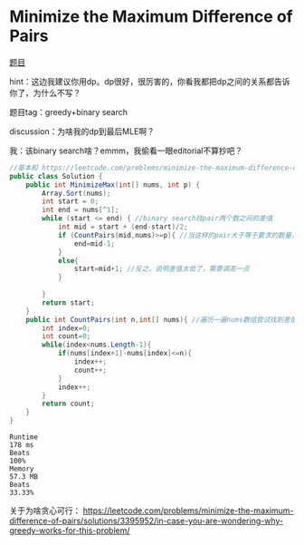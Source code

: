 # Minimize the Maximum Difference of Pairs

[题目](https://leetcode.com/problems/minimize-the-maximum-difference-of-pairs/description/)

hint：这边我建议你用dp。dp很好，很厉害的，你看我都把dp之间的关系都告诉你了，为什么不写？

题目tag：greedy+binary search

discussion：为啥我的dp到最后MLE啊？

我：该binary search啥？emmm，我偷看一眼editorial不算抄吧？
```c#
//基本和 https://leetcode.com/problems/minimize-the-maximum-difference-of-pairs/editorial/ 一样
public class Solution {
    public int MinimizeMax(int[] nums, int p) {
        Array.Sort(nums);
        int start = 0;
        int end = nums[^1];
        while (start <= end) { //binary search找pair两个数之间的差值
            int mid = start + (end-start)/2;
            if (CountPairs(mid,nums)>=p){ //当这样的pair大于等于要求的数量，说明我们给的差值太高了，可以减小
                end=mid-1;
            }
            else{
                start=mid+1; //反之，说明差值太低了，需要调高一点
            }
            
        }
        return start;
    }
    public int CountPairs(int n,int[] nums){ //遍历一遍nums数组尝试找到差值小于等于n的pairs数量，我还以为会TLE
        int index=0;
        int count=0;
        while(index<nums.Length-1){
            if(nums[index+1]-nums[index]<=n){
                index++;
                count++;
            }
            index++;
        }
        return count;
    }
}
```
```
Runtime
178 ms
Beats
100%
Memory
57.3 MB
Beats
33.33%
```
关于为啥贪心可行： https://leetcode.com/problems/minimize-the-maximum-difference-of-pairs/solutions/3395952/in-case-you-are-wondering-why-greedy-works-for-this-problem/